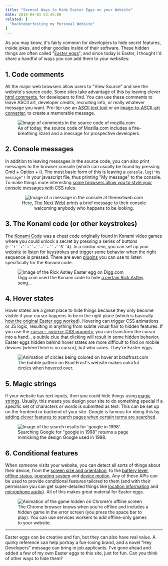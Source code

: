 ```yaml
---
title: "Several Ways to Hide Easter Eggs on your Website"
date: 2018-04-01 23:45:00
related: [
  "Hacktoberfesting my Personal Website"
]
---
```


As you may know, it's fairly common for developers to hide secret features, inside jokes, and other goodies inside of their software. These hidden things are often called "[Easter eggs](<https://en.wikipedia.org/wiki/Easter_egg_(media)>)", and since today is Easter, I thought I'd share a handful of ways you can add them to your websites:

## 1. Code comments

All the major web browsers allow users to "View Source" and see the website's source code. Some sites take advantage of this by leaving clever [html comments](https://www.w3schools.com/html/html_comments.asp), for developers to find. You can use these comments to leave ASCII art, developer credits, recruiting info, or really whatever message you want. Pro-tip: use an [ASCII text tool](http://patorjk.com/software/taag/) or an [image-to-ASCII-art converter](https://manytools.org/hacker-tools/convert-images-to-ascii-art/), to create a memorable message.

<figure>
  <img src="{{site.url}}/assets/images/mozilla-view-source.png" alt="Image of comments in the source code of mozilla.com"/>
  <figcaption>As of today, the source code of Mozilla.com includes a fire-breathing lizard and a message for prospective developers.</figcaption>
</figure>

## 2. Console messages

In addition to leaving messages in the source code, you can also print messages to the browser console (which can usually be found by pressing Cmd + Option + i). The most basic form of this is leaving a `console.log("My message")` in your javascript file, thus printing "My message" to the console. To make things more interesting [some browsers allow you to style your console messages with CSS rules](https://stackoverflow.com/a/13017382/1154642).

<figure style="text-align: center">
  <img src="{{site.url}}/assets/images/TNW-console-message.png" alt="Image of a message in the console at thenextweb.com" />
  <figcaption>Here, <a href="https://thenextweb.com/">The Next Web</a>) prints a brief message to their console welcoming anybody who happens to be looking.</figcaption>
</figure>

## 3. The Konami code (or other keystrokes)

The [Konami Code](https://en.wikipedia.org/wiki/Konami_Code) was a cheat code originally found in Konami video games where you could unlock a secret by pressing a series of buttons (` ↑``↑``↓``↓``←``→``←``→``B``A `). In a similar vein, you can set up your website to [listen for keystrokes](https://developer.mozilla.org/en-US/docs/Web/API/KeyboardEvent#Example) and trigger some behavior when the right sequence is pressed. There are even [plugins](https://github.com/tommcfarlin/konami-code) you can use to listen specifically for the Konami code.

<figure>
  <img src="{{site.url}}/assets/images/digg-konami.png" alt="Image of the Rick Astley Easter egg on Digg.com" />
  <figcaption>Digg.com used the Konami code to hide <a href="https://www.youtube.com/watch?v=dQw4w9WgXcQ">a certain Rick Astley song</a>...</figcaption>
</figure>

## 4. Hover states

Hover states are a great place to hide things because they only become visible if your cursor happens to be in the right place (which is basically [how the original Easter egg worked](<https://en.wikipedia.org/wiki/Easter_egg_(media)#Origin>)). Hovering can trigger CSS animations or JS logic, resulting in anything from subtle visual flair to hidden features. If you use the [`cursor: pointer` CSS property](https://css-tricks.com/almanac/properties/c/cursor/), you can transform the cursor into a hand... a subtle clue that clicking will result in some hidden behavior. Easter eggs hidden behind hover states are more difficult to find on mobile devices (where there is no cursor), but who cares. They're Easter eggs.

<figure>
  <img src="{{site.url}}/assets/images/brad-frost-hover-animation.gif" alt="Animation of circles being colored on hover at bradfrost.com" />
  <figcaption>The bubble pattern on Brad Frost's website makes colorful circles when hovered over.</figcaption>
</figure>

## 5. Magic strings

If your website has text inputs, then you could hide things using [magic strings](https://en.wikipedia.org/wiki/Magic_string). Usually, this means you design your site to do something special if a specific set of characters or words is submitted as text. This can be set up on the frontend or backend of your site. Google is famous for doing this by [adding clever features to search pages when certain terms are searched](https://en.wikipedia.org/wiki/List_of_Google_Easter_eggs#Search_engine).

<figure>
  <img src="{{site.url}}/assets/images/google-in-1998-search.png" alt="Image of the search results for 'google in 1998'." />
  <figcaption>Searching Google for "google in 1998" returns a page mimicking the design Google used in 1998.</figcaption>
</figure>

## 6. Conditional features

When someone visits your website, you can detect all sorts of things about their device, from the [screen size and orientation](https://mislav.net/2010/04/targeted-css/), to the [battery level](https://developer.mozilla.org/en-US/docs/Web/API/Battery_Status_API), [offline status](https://developers.google.com/web/fundamentals/codelabs/offline/), [operating system](https://github.com/bestiejs/platform.js/) and [device motion](https://developers.google.com/web/fundamentals/native-hardware/device-orientation/). Any of these APIs can be used to provide conditional features tailored to them (and with their permission you can get super-detailed things like [location information](https://developer.mozilla.org/en-US/docs/Web/API/Geolocation/Using_geolocation) and [microphone audio](https://developer.mozilla.org/en-US/docs/Web/API/Geolocation/Using_geolocation)). All of this makes great material for Easter eggs.

<figure>
  <img src="{{site.url}}/assets/images/chrome-offline-game.gif" alt="Animation of the game hidden on Chrome's offline screen" />
  <figcaption>The Chrome browser knows when you're offline and includes a hidden game in the error screen (you press the space bar to play). You can use services workers to add offline-only games to your website.</figcaption>
</figure>

<hr class="section-divider" />

Easter eggs can be creative and fun, but they can also have real value. A quirky reference can help portray a fun-loving brand, and a novel "Hey Developers" message can bring in job applicants. I've gone ahead and added a few of my own Easter eggs to this site, just for fun. Can you think of other ways to hide them?
